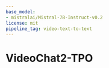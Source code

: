 ```yaml
---
base_model:
- mistralai/Mistral-7B-Instruct-v0.2
license: mit
pipeline_tag: video-text-to-text
---
```


# VideoChat2-TPO